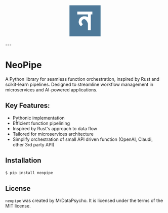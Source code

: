 <p align="center">
  <img src="assets/logo.png" alt="neopipe Logo" width="100" height="100">
</p>
---

# NeoPipe

A Python library for seamless function orchestration, inspired by Rust and scikit-learn pipelines. Designed to streamline workflow management in microservices and AI-powered applications.

## Key Features:
- Pythonic implementation
- Efficient function pipelining
- Inspired by Rust's approach to data flow
- Tailored for microservices architecture
- Simplify orchestration of small API driven function (OpenAI, Claudi, other 3rd party API)

## Installation

```bash
$ pip install neopipe
``` 

## License

`neopipe` was created by MrDataPsycho. It is licensed under the terms of the MIT license.